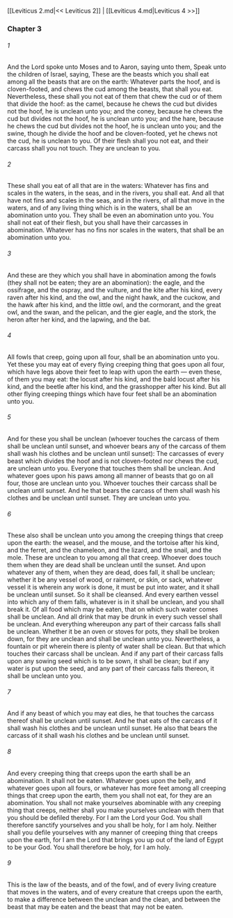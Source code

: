 [[Leviticus 2.md|<< Leviticus 2]]  |  [[Leviticus 4.md|Leviticus 4 >>]]

### Chapter 3
###### 1
And the Lord spoke unto Moses and to Aaron, saying unto them, Speak unto the children of Israel, saying, These are the beasts which you shall eat among all the beasts that are on the earth: Whatever parts the hoof, and is cloven-footed, and chews the cud among the beasts, that shall you eat. Nevertheless, these shall you not eat of them that chew the cud or of them that divide the hoof: as the camel, because he chews the cud but divides not the hoof, he is unclean unto you; and the coney, because he chews the cud but divides not the hoof, he is unclean unto you; and the hare, because he chews the cud but divides not the hoof, he is unclean unto you; and the swine, though he divide the hoof and be cloven-footed, yet he chews not the cud, he is unclean to you. Of their flesh shall you not eat, and their carcass shall you not touch. They are unclean to you.

###### 2
These shall you eat of all that are in the waters: Whatever has fins and scales in the waters, in the seas, and in the rivers, you shall eat. And all that have not fins and scales in the seas, and in the rivers, of all that move in the waters, and of any living thing which is in the waters, shall be an abomination unto you. They shall be even an abomination unto you. You shall not eat of their flesh, but you shall have their carcasses in abomination. Whatever has no fins nor scales in the waters, that shall be an abomination unto you.

###### 3
And these are they which you shall have in abomination among the fowls (they shall not be eaten; they are an abomination): the eagle, and the ossifrage, and the ospray, and the vulture, and the kite after his kind, every raven after his kind, and the owl, and the night hawk, and the cuckow, and the hawk after his kind, and the little owl, and the cormorant, and the great owl, and the swan, and the pelican, and the gier eagle, and the stork, the heron after her kind, and the lapwing, and the bat.

###### 4
All fowls that creep, going upon all four, shall be an abomination unto you. Yet these you may eat of every flying creeping thing that goes upon all four, which have legs above their feet to leap with upon the earth — even these, of them you may eat: the locust after his kind, and the bald locust after his kind, and the beetle after his kind, and the grasshopper after his kind. But all other flying creeping things which have four feet shall be an abomination unto you.

###### 5
And for these you shall be unclean (whoever touches the carcass of them shall be unclean until sunset, and whoever bears any of the carcass of them shall wash his clothes and be unclean until sunset): The carcasses of every beast which divides the hoof and is not cloven-footed nor chews the cud, are unclean unto you. Everyone that touches them shall be unclean. And whatever goes upon his paws among all manner of beasts that go on all four, those are unclean unto you. Whoever touches their carcass shall be unclean until sunset. And he that bears the carcass of them shall wash his clothes and be unclean until sunset. They are unclean unto you.

###### 6
These also shall be unclean unto you among the creeping things that creep upon the earth: the weasel, and the mouse, and the tortoise after his kind, and the ferret, and the chameleon, and the lizard, and the snail, and the mole. These are unclean to you among all that creep. Whoever does touch them when they are dead shall be unclean until the sunset. And upon whatever any of them, when they are dead, does fall, it shall be unclean; whether it be any vessel of wood, or raiment, or skin, or sack, whatever vessel it is wherein any work is done, it must be put into water, and it shall be unclean until sunset. So it shall be cleansed. And every earthen vessel into which any of them falls, whatever is in it shall be unclean, and you shall break it. Of all food which may be eaten, that on which such water comes shall be unclean. And all drink that may be drunk in every such vessel shall be unclean. And everything whereupon any part of their carcass falls shall be unclean. Whether it be an oven or stoves for pots, they shall be broken down, for they are unclean and shall be unclean unto you. Nevertheless, a fountain or pit wherein there is plenty of water shall be clean. But that which touches their carcass shall be unclean. And if any part of their carcass falls upon any sowing seed which is to be sown, it shall be clean; but if any water is put upon the seed, and any part of their carcass falls thereon, it shall be unclean unto you.

###### 7
And if any beast of which you may eat dies, he that touches the carcass thereof shall be unclean until sunset. And he that eats of the carcass of it shall wash his clothes and be unclean until sunset. He also that bears the carcass of it shall wash his clothes and be unclean until sunset.

###### 8
And every creeping thing that creeps upon the earth shall be an abomination. It shall not be eaten. Whatever goes upon the belly, and whatever goes upon all fours, or whatever has more feet among all creeping things that creep upon the earth, them you shall not eat, for they are an abomination. You shall not make yourselves abominable with any creeping thing that creeps, neither shall you make yourselves unclean with them that you should be defiled thereby. For I am the Lord your God. You shall therefore sanctify yourselves and you shall be holy, for I am holy. Neither shall you defile yourselves with any manner of creeping thing that creeps upon the earth, for I am the Lord that brings you up out of the land of Egypt to be your God. You shall therefore be holy, for I am holy.

###### 9
This is the law of the beasts, and of the fowl, and of every living creature that moves in the waters, and of every creature that creeps upon the earth, to make a difference between the unclean and the clean, and between the beast that may be eaten and the beast that may not be eaten.